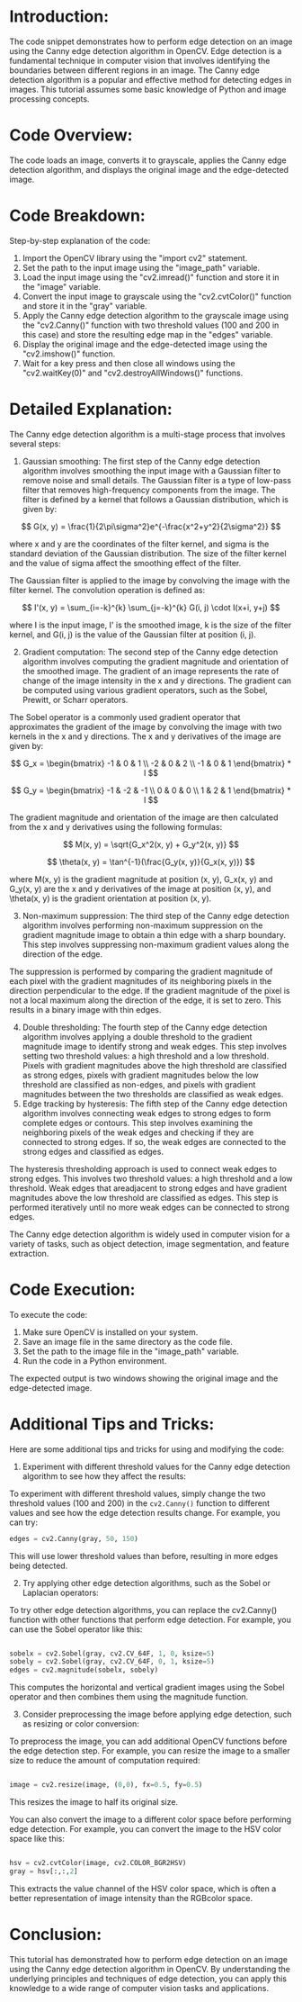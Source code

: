 # Introduction:

The code snippet demonstrates how to perform edge detection on an image using the Canny edge detection algorithm in OpenCV. Edge detection is a fundamental technique in computer vision that involves identifying the boundaries between different regions in an image. The Canny edge detection algorithm is a popular and effective method for detecting edges in images. This tutorial assumes some basic knowledge of Python and image processing concepts.

# Code Overview:

The code loads an image, converts it to grayscale, applies the Canny edge detection algorithm, and displays the original image and the edge-detected image.

# Code Breakdown:

Step-by-step explanation of the code:

1. Import the OpenCV library using the "import cv2" statement.
2. Set the path to the input image using the "image_path" variable.
3. Load the input image using the "cv2.imread()" function and store it in the "image" variable.
4. Convert the input image to grayscale using the "cv2.cvtColor()" function and store it in the "gray" variable.
5. Apply the Canny edge detection algorithm to the grayscale image using the "cv2.Canny()" function with two threshold values (100 and 200 in this case) and store the resulting edge map in the "edges" variable.
6. Display the original image and the edge-detected image using the "cv2.imshow()" function.
7. Wait for a key press and then close all windows using the "cv2.waitKey(0)" and "cv2.destroyAllWindows()" functions.

# Detailed Explanation:

The Canny edge detection algorithm is a multi-stage process that involves several steps:

1. Gaussian smoothing: The first step of the Canny edge detection algorithm involves smoothing the input image with a Gaussian filter to remove noise and small details. The Gaussian filter is a type of low-pass filter that removes high-frequency components from the image. The filter is defined by a kernel that follows a Gaussian distribution, which is given by:

```math

G(x, y) = \frac{1}{2\pi\sigma^2}e^{-\frac{x^2+y^2}{2\sigma^2}}

```

where x and y are the coordinates of the filter kernel, and sigma is the standard deviation of the Gaussian distribution. The size of the filter kernel and the value of sigma affect the smoothing effect of the filter.

The Gaussian filter is applied to the image by convolving the image with the filter kernel. The convolution operation is defined as:

```math

I'(x, y) = \sum_{i=-k}^{k} \sum_{j=-k}^{k} G(i, j) \cdot I(x+i, y+j)

```
where I is the input image, I' is the smoothed image, k is the size of the filter kernel, and G(i, j) is the value of the Gaussian filter at position (i, j).

2. Gradient computation: The second step of the Canny edge detection algorithm involves computing the gradient magnitude and orientation of the smoothed image. The gradient of an image represents the rate of change of the image intensity in the x and y directions. The gradient can be computed using various gradient operators, such as the Sobel, Prewitt, or Scharr operators.

The Sobel operator is a commonly used gradient operator that approximates the gradient of the image by convolving the image with two kernels in the x and y directions. The x and y derivatives of the image are given by:

```math

G_x = \begin{bmatrix} -1 & 0 & 1 \\ -2 & 0 & 2 \\ -1 & 0 & 1 \end{bmatrix} * I

```

```math

G_y = \begin{bmatrix} -1 & -2 & -1 \\ 0 & 0 & 0 \\ 1 & 2 & 1 \end{bmatrix} * I

```

The gradient magnitude and orientation of the image are then calculated from the x and y derivatives using the following formulas:

```math

M(x, y) = \sqrt{G_x^2(x, y) + G_y^2(x, y)}

```

```math

\theta(x, y) = \tan^{-1}(\frac{G_y(x, y)}{G_x(x, y)})

```

where M(x, y) is the gradient magnitude at position (x, y), G_x(x, y) and G_y(x, y) are the x and y derivatives of the image at position (x, y), and \theta(x, y) is the gradient orientation at position (x, y).

3. Non-maximum suppression: The third step of the Canny edge detection algorithm involves performing non-maximum suppression on the gradient magnitude image to obtain a thin edge with a sharp boundary. This step involves suppressing non-maximum gradient values along the direction of the edge.

The suppression is performed by comparing the gradient magnitude of each pixel with the gradient magnitudes of its neighboring pixels in the direction perpendicular to the edge. If the gradient magnitude of the pixel is not a local maximum along the direction of the edge, it is set to zero. This results in a binary image with thin edges.

4. Double thresholding: The fourth step of the Canny edge detection algorithm involves applying a double threshold to the gradient magnitude image to identify strong and weak edges. This step involves setting two threshold values: a high threshold and a low threshold. Pixels with gradient magnitudes above the high threshold are classified as strong edges, pixels with gradient magnitudes below the low threshold are classified as non-edges, and pixels with gradient magnitudes between the two thresholds are classified as weak edges.
5. Edge tracking by hysteresis: The fifth step of the Canny edge detection algorithm involves connecting weak edges to strong edges to form complete edges or contours. This step involves examining the neighboring pixels of the weak edges and checking if they are connected to strong edges. If so, the weak edges are connected to the strong edges and classified as edges.

The hysteresis thresholding approach is used to connect weak edges to strong edges. This involves two threshold values: a high threshold and a low threshold. Weak edges that areadjacent to strong edges and have gradient magnitudes above the low threshold are classified as edges. This step is performed iteratively until no more weak edges can be connected to strong edges.


The Canny edge detection algorithm is widely used in computer vision for a variety of tasks, such as object detection, image segmentation, and feature extraction.

# Code Execution:

To execute the code:

1. Make sure OpenCV is installed on your system.
2. Save an image file in the same directory as the code file.
3. Set the path to the image file in the "image_path" variable.
4. Run the code in a Python environment.

The expected output is two windows showing the original image and the edge-detected image.

# Additional Tips and Tricks:

Here are some additional tips and tricks for using and modifying the code:

1. Experiment with different threshold values for the Canny edge detection algorithm to see how they affect the results:

To experiment with different threshold values, simply change the two threshold values (100 and 200) in the `cv2.Canny()` function to different values and see how the edge detection results change. For example, you can try:

```python
edges = cv2.Canny(gray, 50, 150)
```

This will use lower threshold values than before, resulting in more edges being detected.

2. Try applying other edge detection algorithms, such as the Sobel or Laplacian operators:

To try other edge detection algorithms, you can replace the cv2.Canny() function with other functions that perform edge detection. For example, you can use the Sobel operator like this:

```python

sobelx = cv2.Sobel(gray, cv2.CV_64F, 1, 0, ksize=5)
sobely = cv2.Sobel(gray, cv2.CV_64F, 0, 1, ksize=5)
edges = cv2.magnitude(sobelx, sobely)

```

This computes the horizontal and vertical gradient images using the Sobel operator and then combines them using the magnitude function.

3. Consider preprocessing the image before applying edge detection, such as resizing or color conversion:

To preprocess the image, you can add additional OpenCV functions before the edge detection step. For example, you can resize the image to a smaller size to reduce the amount of computation required:

```python

image = cv2.resize(image, (0,0), fx=0.5, fy=0.5)

```

This resizes the image to half its original size.

You can also convert the image to a different color space before performing edge detection. For example, you can convert the image to the HSV color space like this:

```python

hsv = cv2.cvtColor(image, cv2.COLOR_BGR2HSV)
gray = hsv[:,:,2]

```

This extracts the value channel of the HSV color space, which is often a better representation of image intensity than the RGBcolor space.

# Conclusion:

This tutorial has demonstrated how to perform edge detection on an image using the Canny edge detection algorithm in OpenCV. By understanding the underlying principles and techniques of edge detection, you can apply this knowledge to a wide range of computer vision tasks and applications.